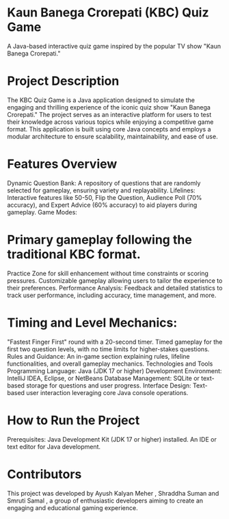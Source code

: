 # Kaun Banega Crorepati (KBC) Quiz Game
A Java-based interactive quiz game inspired by the popular TV show "Kaun Banega Crorepati."

# Project Description 
The KBC Quiz Game is a Java application designed to simulate the engaging and thrilling experience of the iconic quiz show "Kaun Banega Crorepati." The project serves as an interactive platform for users to test their knowledge across various topics while enjoying a competitive game format. This application is built using core Java concepts and employs a modular architecture to ensure scalability, maintainability, and ease of use.

# Features Overview
Dynamic Question Bank: A repository of questions that are randomly selected for gameplay, ensuring variety and replayability.
Lifelines: Interactive features like 50-50, Flip the Question, Audience Poll (70% accuracy), and Expert Advice (60% accuracy) to aid players during gameplay.
Game Modes:
# Primary gameplay following the traditional KBC format.
Practice Zone for skill enhancement without time constraints or scoring pressures.
Customizable gameplay allowing users to tailor the experience to their preferences.
Performance Analysis: Feedback and detailed statistics to track user performance, including accuracy, time management, and more.
# Timing and Level Mechanics:
"Fastest Finger First" round with a 20-second timer.
Timed gameplay for the first two question levels, with no time limits for higher-stakes questions.
Rules and Guidance: An in-game section explaining rules, lifeline functionalities, and overall gameplay mechanics.
Technologies and Tools
Programming Language: Java (JDK 17 or higher)
Development Environment: IntelliJ IDEA, Eclipse, or NetBeans
Database Management: SQLite or text-based storage for questions and user progress.
Interface Design: Text-based user interaction leveraging core Java console operations.
# How to Run the Project
Prerequisites:
Java Development Kit (JDK 17 or higher) installed.
An IDE or text editor for Java development.

# Contributors
This project was developed by Ayush Kalyan Meher , Shraddha Suman and Smruti Samal , a group of enthusiastic developers aiming to create an engaging and educational gaming experience.

